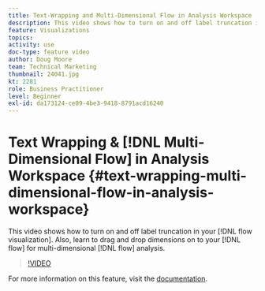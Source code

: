 ```yaml
---
title: Text-Wrapping and Multi-Dimensional Flow in Analysis Workspace
description: This video shows how to turn on and off label truncation in your flow visualization. Also, learn to drag and drop dimensions on to your flow for multi-dimensional flow analysis.
feature: Visualizations
topics: 
activity: use
doc-type: feature video
author: Doug Moore
team: Technical Marketing
thumbnail: 24041.jpg
kt: 2281
role: Business Practitioner
level: Beginner
exl-id: da173124-ce09-4be3-9418-8791acd16240
---
```

# Text Wrapping & [!DNL Multi-Dimensional Flow] in Analysis Workspace {#text-wrapping-multi-dimensional-flow-in-analysis-workspace}

This video shows how to turn on and off label truncation in your [!DNL flow visualization]. Also, learn to drag and drop dimensions on to your [!DNL flow] for multi-dimensional [!DNL flow] analysis.

>[!VIDEO](https://video.tv.adobe.com/v/24041/?quality=12)

For more information on this feature, visit the [documentation](https://marketing.adobe.com/resources/help/en_US/analytics/analysis-workspace/flow.html).
